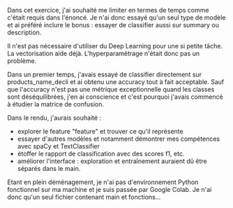 Dans cet exercice, j'ai souhaité me limiter en termes de temps comme c'était requis dans l'énoncé. Je n'ai donc essayé qu'un seul type de modèle et ai préféré inclure le bonus : essayer de classifier aussi sur summary ou description. 

Il n'est pas nécessaire d'utiliser du Deep Learning pour une si petite tâche. La vectorisation aide déjà. L'hyperparamétrage n'était donc pas un problème.

Dans un premier temps, j'avais essayé de classifier directement sur products_name_decli et ai obtenu une accuracy tout à fait acceptable.
Sauf que l'accuracy n'est pas une métrique exceptionnelle quand les classes sont déséquilibrées, j'en ai conscience et c'est pourquoi j'avais commencé à étudier la matrice de confusion.

Dans le rendu, j'aurais souhaité : 
- explorer le feature "feature" et trouver ce qu'il représente
- essayer d'autres modèles et notamment démontrer mes compétences avec spaCy et TextClassifier 
- étoffer le rapport de classification avec des scores f1, etc.
- améliorer l'interface : exploration et entraînement auraient dû être séparés dans le main.

Etant en plein déménagement, je n'ai pas d'environnement Python fonctionnel sur ma machine et je suis passée par Google Colab. Je n'ai donc qu'un seul fichier contenant main et fonctions...